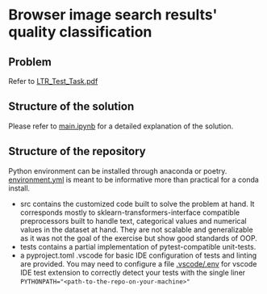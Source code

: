 # Browser image search results' quality classification

## Problem

Refer to [LTR_Test_Task.pdf](LTR_Test_Task.pdf)

## Structure of the solution

Please refer to [main.ipynb](main.ipynb) for a detailed explanation of the solution.

## Structure of the repository

Python environment can be installed through anaconda or poetry. [environment.yml](environment.yml) is meant to be informative more than practical for a conda install.

- src contains the customized code built to solve the problem at hand. It corresponds mostly to sklearn-transformers-interface compatible preprocessors built to handle text, categorical values and numerical values in the dataset at hand. They are not scalable and generalizable as it was not the goal of the exercise but show good standards of OOP.
- tests contains a partial implementation of pytest-compatible unit-tests.
- a pyproject.toml .vscode for basic IDE configuration of tests and linting are provided. You may need to configure a file [.vscode/.env](.vscode/.env) for vscode IDE test extension to correctly detect your tests with the single liner `PYTHONPATH="<path-to-the-repo-on-your-machine>"`
